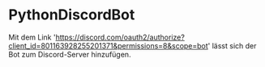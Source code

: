 # PythonDiscordBot
Mit dem Link 'https://discord.com/oauth2/authorize?client_id=801163928255201371&permissions=8&scope=bot' lässt sich der Bot zum Discord-Server hinzufügen.
